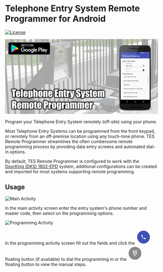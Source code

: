 # Telephone Entry System Remote Programmer for Android

[![License](https://img.shields.io/badge/License-Apache%202.0-blue.svg)](https://opensource.org/licenses/Apache-2.0)

[![TES Remote Programmer](images/github_graphic.png)](http://mobile.thauvin.net/android/)

Program your Telephone Entry System remotely (off-site) using your phone.

Most Telephone Entry Systems can be programmed from the front keypad, or remotely from an off-premise location using any touch-tone phone. TES Remote Programmer streamlines the often cumbersome remote programming process by providing data entry screens and automated dial-in options.

By default, TES Remote Programmer is configured to work with the [DoorKing (DKS) 1802-EPD](http://www.doorking.com/telephone/1802-entry-system) system, additional configurations can be created and imported for most systems supporting remote programming.

## Usage

![Main Activity](images/main_activity_framed_small.png)

In the main activity screen enter the entry system's phone number and master code, then select on the programming options.

![Programming Activity](images/add_phone_number_framed_small.png)

In the programming activity screen fill out the fields and click the ![Dial](images/call_fab.png) floating button (if available) to dial the programming in or the ![Dial](images/dialpad_fab.png) floating button to view the manual steps.
